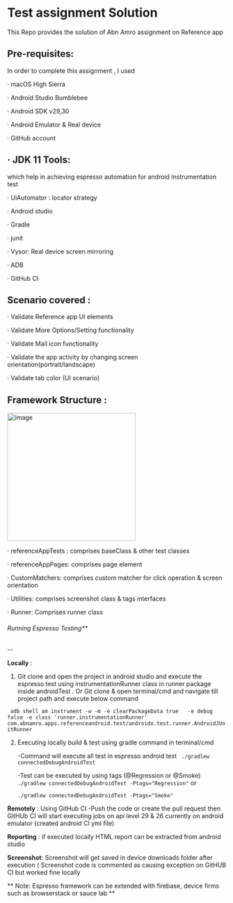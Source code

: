 # Test assignment Solution 
This Repo provides the solution of Abn Amro assignment on Reference app

**Pre-requisites:**
--

In order to complete this assignment , I used

·	macOS High Sierra

·	Android Studio Bumblebee

·	Android SDK v29,30 

·	Android Emulator & Real device

·	GitHub account

·	JDK 11 
**Tools:**
--

which help in achieving espresso automation for android Instrumentation test

·	UiAutomator : locator strategy

·	Android studio 

·	Gradle

·	junit

·	Vysor: Real device screen mirroring

·	ADB

·	GitHub CI


**Scenario covered :**
--

·	Validate Reference app UI elements

·	Validate More Options/Setting functionality

·	Validate Mail icon functionality

·	Validate the app activity by changing screen orientation(portrait/landscape)

·	Validate tab color (UI scenario) 

**Framework Structure :**
--

<img width="295" alt="image" src="https://user-images.githubusercontent.com/82476790/165700885-b6c71f57-4af5-4ca9-ba1b-1d66ab2df262.png">

·	referenceAppTests : comprises baseClass & other test classes

·	referenceAppPages: comprises page element 

·	CustomMatchers: comprises custom matcher for click operation & screen orientation

·	Utilities: comprises screenshot class & tags interfaces

·	Runner: Comprises runner class


###### Running Espresso Testing**
--

**Locally**  : 

1. Git clone and open the project in android studio and execute the espresso test using instrumentationRunner class in runner package inside androidTest .
                                                Or
   Git clone  & open terminal/cmd and navigate till project path and execute below command

`
adb shell am instrument -w -m -e clearPackageData true   -e debug false -e class 'runner.instrumentationRunner' com.abnamro.apps.referenceandroid.test/androidx.test.runner.AndroidJUnitRunner`


2. Executing locally build & test using gradle command in terminal/cmd  

    -Command will execute all test in espresso android test
   ` ./gradlew connectedDebugAndroidTest`
   
   -Test can be executed by using tags (@Regression or @Smoke)
`     ./gradlew connectedDebugAndroidTest -Ptags="Regression" `
             or 
             
      `./gradlew connectedDebugAndroidTest -Ptags="Smoke"`
    
   
**Remotely** : Using GitHub CI
  -Push the code or create the pull request then GitHUb CI will start executing jobs on api level 29 & 26 currently on android emulator (created android CI yml file)
  
  
  
  **Reporting** : if executed locally HTML report can be extracted from android studio 
  
  **Screenshot**: Screenshot will get saved in device downloads folder after execution ( Screenshot code is commented as causing exception on GitHUB CI                      but worked fine locally 
  
  
 ** 
  Note: Espresso framework can be extended with firebase, device firms such as browserstack or sauce lab **

